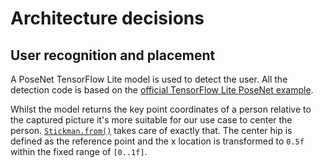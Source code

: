 # Architecture decisions

## User recognition and placement

A PoseNet TensorFlow Lite model is used to detect the user.
All the detection code is based on the 
[official TensorFlow Lite PoseNet example](https://github.com/tensorflow/examples/tree/master/lite/examples/posenet/android).  

Whilst the model returns the key point coordinates of a person relative to the captured picture it's 
more suitable for our use case to center the person. 
[`Stickman.from()`](../app/src/main/java/com/github/markushi/posenet/domain/Stickman.kt) takes care 
of exactly that. The center hip is defined as the reference point and the x location is transformed to `0.5f` within the fixed range of `[0..1f]`.